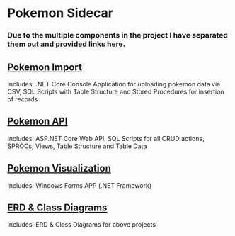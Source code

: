 # Pokemon Sidecar

### Due to the multiple components in the project I have separated them out and provided links here.


## [Pokemon Import](https://github.com/mcdonaldduncan/PokemonImport)
Includes: .NET Core Console Application for uploading pokemon data via CSV, SQL Scripts with Table Structure and Stored Procedures for insertion of records

## [Pokemon API](https://github.com/mcdonaldduncan/PokemonAPI)
Includes: ASP.NET Core Web API, SQL Scripts for all CRUD actions, SPROCs, Views, Table Structure and Table Data

## [Pokemon Visualization](https://github.com/mcdonaldduncan/PokemonVisualization)
Includes: Windows Forms APP (.NET Framework)

## [ERD & Class Diagrams](https://github.com/mcdonaldduncan/PokemonDiagrams)
Includes: ERD & Class Diagrams for above projects
